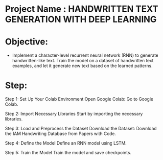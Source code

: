 # Project Name : HANDWRITTEN TEXT GENERATION WITH DEEP LEARNING

# Objective: 
- Implement a character-level recurrent neural network (RNN) to
generate handwritten-like text. Train the model on a dataset of
handwritten text examples, and let it generate new text based on
the learned patterns.
# Step:
Step 1: Set Up Your Colab Environment Open Google Colab: Go to Google Colab.

Step 2: Import Necessary Libraries Start by importing the necessary libraries.

Step 3: Load and Preprocess the Dataset Download the Dataset: Download the IAM Handwriting Database from Papers with Code.

Step 4: Define the Model Define an RNN model using LSTM.

Step 5: Train the Model Train the model and save checkpoints.
